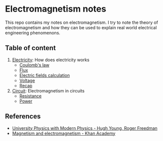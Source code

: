 # Electromagnetism notes

This repo contains my notes on electromagnetism. I try to note the theory of electromagnetism and how they can be used to explain real world electrical engineering phenomenons.

## Table of content

1. [Electricity](./Electricity/): How does electricity works
	- [Coulomb's law](./Electricity/Coulomb's%20law.md)
	- [Flux](./Electricity/Flux.md)
	- [Electric fields calculation](./Electricity/Electric%20fields%20calculation.md)
	- [Voltage](./Electricity/Voltage.md)
	- [Recap](./Electricity/Recap.md)
2. [Circuit](./Circuit): Electromagnetism in circuits
	- [Resistance](./Circuit/Resistance.md)
	- [Power](./Circuit/Power.md)

## References

- [University Physics with Modern Physics -  Hugh Young, Roger Freedman](https://www.amazon.com/University-Physics-Modern-15th/dp/0135159555)
- [Magnetism and electromagnetism - Khan Academy](https://www.khanacademy.org/science/ap-physics-2/ap-magnetic-forces-and-magnetic-fields)
